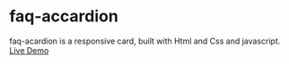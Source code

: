 # faq-accardion
faq-acardion is a responsive card, built with Html and Css and javascript.
<a href='https://hanieh-mn.github.io/faq-accardion/'>Live Demo</a>
